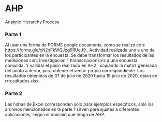 # AHP
Analytic Hierarchy Process

### Parte 1
Al usar una forma de FORMS google documents, como se realizó con:  https://forms.gle/xN2xFkWQJzg9RUeJ9 .
Actividad realizada uno a uno de los participantes en la encuesta.
Se debe transformar los resultados de las mediciones con:  Investigacion 1 (transcripcion).xls  a una encuesta conocida.
Y vallidar el juicio realizado en  AH2  , copiando la matriz generada del punto anterior, para obtener el vector propio correspondiente.
Los resultados obtenidos de 07 de julio de 2020 hasta 19 julio de 2020, estan en rrresultados.xlsx.

### Parte 2
Las hohas de Excel corresponden solo para ejemplos específicos, solo los archivos mencionados en la parte 1 sirven para ajustes a 
diferentes aplicaciones, según el dominio que tenga de AHP.

